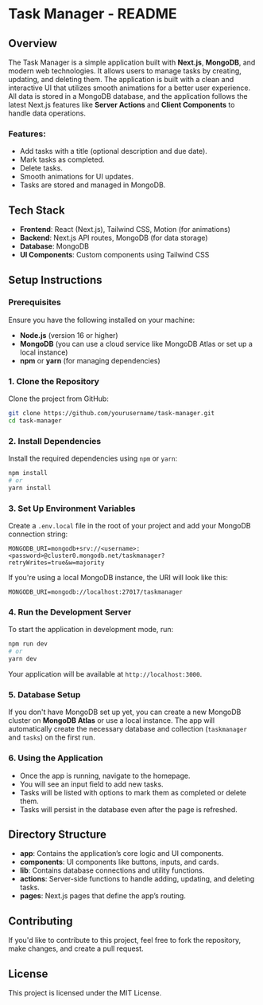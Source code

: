 # Task Manager - README

## Overview

The Task Manager is a simple application built with **Next.js**, **MongoDB**, and modern web technologies. It allows users to manage tasks by creating, updating, and deleting them. The application is built with a clean and interactive UI that utilizes smooth animations for a better user experience. All data is stored in a MongoDB database, and the application follows the latest Next.js features like **Server Actions** and **Client Components** to handle data operations.

### Features:
- Add tasks with a title (optional description and due date).
- Mark tasks as completed.
- Delete tasks.
- Smooth animations for UI updates.
- Tasks are stored and managed in MongoDB.

## Tech Stack

- **Frontend**: React (Next.js), Tailwind CSS, Motion (for animations)
- **Backend**: Next.js API routes, MongoDB (for data storage)
- **Database**: MongoDB
- **UI Components**: Custom components using Tailwind CSS

## Setup Instructions

### Prerequisites

Ensure you have the following installed on your machine:
- **Node.js** (version 16 or higher)
- **MongoDB** (you can use a cloud service like MongoDB Atlas or set up a local instance)
- **npm** or **yarn** (for managing dependencies)

### 1. Clone the Repository

Clone the project from GitHub:

```bash
git clone https://github.com/yourusername/task-manager.git
cd task-manager
```

### 2. Install Dependencies

Install the required dependencies using `npm` or `yarn`:

```bash
npm install
# or
yarn install
```

### 3. Set Up Environment Variables

Create a `.env.local` file in the root of your project and add your MongoDB connection string:

```env
MONGODB_URI=mongodb+srv://<username>:<password>@cluster0.mongodb.net/taskmanager?retryWrites=true&w=majority
```

If you're using a local MongoDB instance, the URI will look like this:

```env
MONGODB_URI=mongodb://localhost:27017/taskmanager
```

### 4. Run the Development Server

To start the application in development mode, run:

```bash
npm run dev
# or
yarn dev
```

Your application will be available at `http://localhost:3000`.

### 5. Database Setup

If you don't have MongoDB set up yet, you can create a new MongoDB cluster on **MongoDB Atlas** or use a local instance. The app will automatically create the necessary database and collection (`taskmanager` and `tasks`) on the first run.

### 6. Using the Application

- Once the app is running, navigate to the homepage.
- You will see an input field to add new tasks.
- Tasks will be listed with options to mark them as completed or delete them.
- Tasks will persist in the database even after the page is refreshed.

## Directory Structure

- **app**: Contains the application’s core logic and UI components.
- **components**: UI components like buttons, inputs, and cards.
- **lib**: Contains database connections and utility functions.
- **actions**: Server-side functions to handle adding, updating, and deleting tasks.
- **pages**: Next.js pages that define the app’s routing.

## Contributing

If you'd like to contribute to this project, feel free to fork the repository, make changes, and create a pull request.

## License

This project is licensed under the MIT License.
